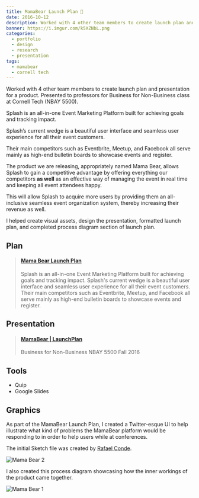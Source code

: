```yaml
---
title: MamaBear Launch Plan 🐻
date: 2016-10-12
description: Worked with 4 other team members to create launch plan and presentation for a product. Presented to professors for Business for Non-Business class at Cornell Tech (NBAY 5500)
banner: https://i.imgur.com/k5XZNbL.png
categories:
  - portfolio
  - design
  - research
  - presentation
tags:
  - mamabear
  - cornell tech
---
```


Worked with 4 other team members to create launch plan and presentation for a product. Presented to professors for Business for Non-Business class at Cornell Tech (NBAY 5500).

Splash is an all-in-one Event Marketing Platform built for achieving goals and tracking impact.

Splash’s current wedge is a beautiful user interface and seamless user experience for all their event customers.

Their main competitors such as Eventbrite, Meetup, and Facebook all serve mainly as high-end bulletin boards to showcase events and register.

The product we are releasing, appropriately named Mama Bear, allows Splash to gain a competitive advantage by offering everything our competitors **as well** as an effective way of managing the event in real time and keeping all event attendees happy.

This will allow Splash to acquire more users by providing them an all-inclusive seamless event organization system, thereby increasing their revenue as well.

I helped create visual assets, design the presentation, formatted launch plan, and completed process diagram section of launch plan.

## Plan

<blockquote class="embedly-card"><h4><a href="https://www.scribd.com/document/375586183/Mama-Bear-Launch-Plan">Mama Bear Launch Plan</a></h4><p>Splash is an all-in-one Event Marketing Platform built for achieving goals and tracking impact. Splash's current wedge is a beautiful user interface and seamless user experience for all their event customers. Their main competitors such as Eventbrite, Meetup, and Facebook all serve mainly as high-end bulletin boards to showcase events and register.</p></blockquote>
<script async src="//cdn.embedly.com/widgets/platform.js" charset="UTF-8"></script>

## Presentation

<blockquote class="embedly-card"><h4><a href="https://speakerdeck.com/fvcproductions/mamabear-launchplan">MamaBear | LaunchPlan</a></h4><p>Business for Non-Business NBAY 5500 Fall 2016</p></blockquote>
<script async src="//cdn.embedly.com/widgets/platform.js" charset="UTF-8"></script>

## Tools

* Quip
* Google Slides

## Graphics

As part of the MamaBear Launch Plan, I created a Twitter-esque UI to help illustrate what kind of problems the MamaBear platform would be responding to in order to help users while at conferences.

The initial Sketch file was created by [Rafael Conde](//rafaelconde.net/).

![Mama Bear 2](https://i.imgur.com/HxuAa43.png)

I also created this process diagram showcasing how the inner workings of the product came together.

![Mama Bear 1](https://i.imgur.com/afEC79j.jpg)
